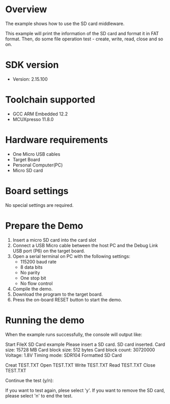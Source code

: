 Overview
========
The example shows how to use the SD card middleware.

This example will print the information of the SD card and format it
in FAT format. Then, do some file operation test - create, write,
read, close and so on.


SDK version
===========
- Version: 2.15.100

Toolchain supported
===================
- GCC ARM Embedded  12.2
- MCUXpresso  11.8.0

Hardware requirements
=====================
- One Micro USB cables
- Target Board
- Personal Computer(PC)
- Micro SD card

Board settings
==============
No special settings are required.

Prepare the Demo
================
1.  Insert a micro SD card into the card slot
2.  Connect a USB Micro cable between the host PC and the Debug Link USB port (P6) on the target board.
3.  Open a serial terminal on PC with the following settings:
    - 115200 baud rate
    - 8 data bits
    - No parity
    - One stop bit
    - No flow control
4.  Compile the demo.
5.  Download the program to the target board.
6.  Press the on-board RESET button to start the demo.

Running the demo
================
When the example runs successfully, the console will output like:

Start FileX SD Card example
Please insert a SD card.
SD card inserted.
Card size: 15728 MB
Card block size: 512 bytes
Card block count: 30720000
Voltage: 1.8V
Timing mode: SDR104
Formatted SD Card

Creat TEST.TXT
Open TEST.TXT
Write TEST.TXT
Read TEST.TXT
Close TEST.TXT

Continue the test (y/n):

If you want to test again, plese select 'y'.
If you want to remove the SD card, please select 'n' to end the test.
